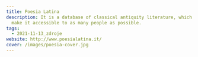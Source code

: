 ```yaml
---
title: Poesia Latina
description: It is a database of classical antiquity literature, which aims to
  make it accessible to as many people as possible.
tags:
  - 2021-11-13_zdroje
website: http://www.poesialatina.it/
cover: /images/poesia-cover.jpg
---
```

